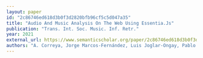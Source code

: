 ```yaml
---
layout: paper
id: "2c86746ed618d3b0f3d2820bfb96cf5c5d047a35"
title: "Audio And Music Analysis On The Web Using Essentia.Js"
publication: "Trans. Int. Soc. Music. Inf. Retr."
year: 2021
external_url: https://www.semanticscholar.org/paper/2c86746ed618d3b0f3d2820bfb96cf5c5d047a35
authors: "A. Correya, Jorge Marcos-Fernández, Luis Joglar-Ongay, Pablo Alonso-Jiménez, X. Serra, D. Bogdanov"
---
```

